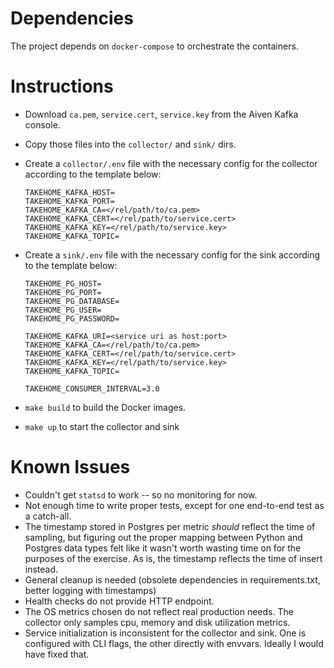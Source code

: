 # Dependencies
The project depends on `docker-compose` to orchestrate the containers.

# Instructions
- Download `ca.pem`, `service.cert`, `service.key` from the Aiven Kafka console.
- Copy those files into the `collector/` and `sink/` dirs.
- Create a `collector/.env` file with the necessary config for the collector according to the template below:
    ```
    TAKEHOME_KAFKA_HOST=
    TAKEHOME_KAFKA_PORT=
    TAKEHOME_KAFKA_CA=</rel/path/to/ca.pem>
    TAKEHOME_KAFKA_CERT=</rel/path/to/service.cert>
    TAKEHOME_KAFKA_KEY=</rel/path/to/service.key>
    TAKEHOME_KAFKA_TOPIC=

    ```
- Create a `sink/.env` file with the necessary config for the sink according to the template below:
    ```
    TAKEHOME_PG_HOST=
    TAKEHOME_PG_PORT=
    TAKEHOME_PG_DATABASE=
    TAKEHOME_PG_USER=
    TAKEHOME_PG_PASSWORD=

    TAKEHOME_KAFKA_URI=<service uri as host:port>
    TAKEHOME_KAFKA_CA=</rel/path/to/ca.pem>
    TAKEHOME_KAFKA_CERT=</rel/path/to/service.cert>
    TAKEHOME_KAFKA_KEY=</rel/path/to/service.key>
    TAKEHOME_KAFKA_TOPIC=

    TAKEHOME_CONSUMER_INTERVAL=3.0

    ```

- `make build` to build the Docker images.
- `make up` to start the collector and sink

# Known Issues
- Couldn't get `statsd` to work -- so no monitoring for now.
- Not enough time to write proper tests, except for one end-to-end test as a catch-all.
- The timestamp stored in Postgres per metric _should_ reflect the time of sampling, but figuring out the proper mapping between Python and Postgres data types felt like it wasn't worth wasting time on for the purposes of the exercise. As is, the timestamp reflects the time of insert instead.
- General cleanup is needed (obsolete dependencies in requirements.txt, better logging with timestamps)
- Health checks do not provide HTTP endpoint.
- The OS metrics chosen do not reflect real production needs. The collector only samples cpu, memory and disk utilization metrics.
- Service initialization is inconsistent for the collector and sink. One is configured with CLI flags, the other directly with envvars. Ideally I would have fixed that.



